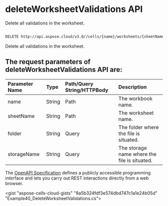 # **deleteWorksheetValidations API**

Delete all validations in the worksheet. 

```bash

DELETE http://api.aspose.cloud/v3.0//cells/{name}/worksheets/{sheetName}/validations

```
Delete all validations in the worksheet.

## The request parameters of **deleteWorksheetValidations** API are: 

| Parameter Name | Type | Path/Query String/HTTPBody | Description | 
| :- | :- | :- |:- | 
|name|String|Path|The workbook name.|
|sheetName|String|Path|The worksheet name.|
|folder|String|Query|The folder where the file is situated.|
|storageName|String|Query|The storage name where the file is situated.|


The [OpenAPI Specification](https://reference.aspose.cloud/cells/#/WorksheetValidationsController/DeleteWorksheetValidations) defines a publicly accessible programming interface and lets you carry out REST interactions directly from a web browser.

<gist "aspose-cells-cloud-gists" "8a5b324fdf3e574dbd747c1a1e24b05d" "Example40_DeleteWorksheetValidations.cs">

